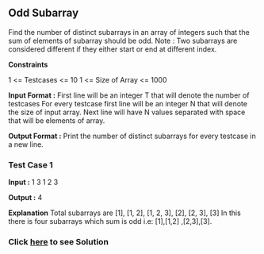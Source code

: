 
## Odd Subarray

Find the number of distinct subarrays in an array of integers such that the sum of elements of subarray should be odd.
Note : Two subarrays are considered different if they either start or end at different index.

**Constraints**

1 <= Testcases <= 10 1 <= Size of Array <= 1000

**Input Format :**
First line will be an integer T that will denote the number of testcases
For every testcase first line will be an integer N that will denote the size of input array.
Next line will have N values separated with space that will be elements of array.


**Output Format :** Print the number of distinct subarrays for every testcase in a new line.

### Test Case 1

**Input :**
1
3
1 2 3


**Output :** 4

**Explanation** 
Total subarrays are [1], [1, 2], [1, 2, 3], [2], [2, 3], [3]
In this there is four subarrays which sum is odd i.e: [1],[1,2] ,[2,3],[3].

### Click [here](./Solutions/OddSubarray.java) to see Solution